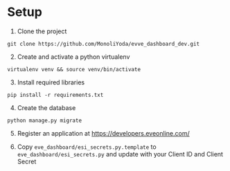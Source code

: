 # Setup

1.  Clone the project

`git clone https://github.com/MonoliYoda/evve_dashboard_dev.git`

2.  Create and activate a python virtualenv

`virtualenv venv && source venv/bin/activate`

3.  Install required libraries

`pip install -r requirements.txt`

4.  Create the database

`python manage.py migrate`

5.  Register an application at https://developers.eveonline.com/

6.  Copy `eve_dashboard/esi_secrets.py.template` to
    `eve_dashboard/esi_secrets.py` and update with your Client ID and Client
    Secret
